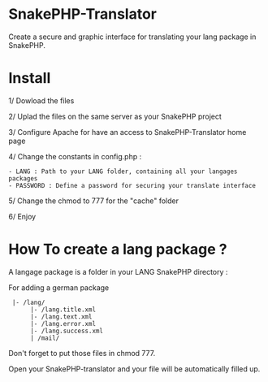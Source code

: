 SnakePHP-Translator
==================

Create a secure and graphic interface for translating your lang package in SnakePHP.

Install
=======

1/ Dowload the files

2/ Uplad the files on the same server as your SnakePHP project

3/ Configure Apache for have an access to SnakePHP-Translator home page

4/ Change the constants in config.php :

    - LANG : Path to your LANG folder, containing all your langages packages
    - PASSWORD : Define a password for securing your translate interface
    
5/ Change the chmod to 777 for the "cache" folder

6/ Enjoy

How To create a lang package ?
=================================

A langage package is a folder in your LANG SnakePHP directory :

For adding a german package
     
     |- /lang/
          |- /lang.title.xml
          |- /lang.text.xml
          |- /lang.error.xml
          |- /lang.success.xml
          | /mail/
      
Don't forget to put those files in chmod 777.

Open your SnakePHP-translator and your file will be automatically filled up.
